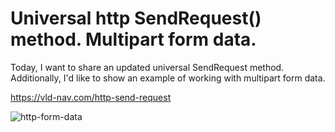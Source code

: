 # Universal http SendRequest() method. Multipart form data.
Today, I want to share an updated universal SendRequest method. Additionally, I'd like to show an example of working with multipart form data.

https://vld-nav.com/http-send-request


![http-form-data](https://thumb.tildacdn.com/tild3338-6663-4566-a366-643636626362/-/resize/760x/-/format/webp/logo_2.png)
